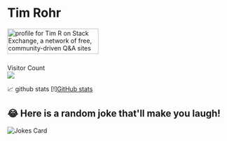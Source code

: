 # Tim Rohr
<a href="https://stackexchange.com/users/5815467"><img src="https://stackexchange.com/users/flair/5815467.png?theme=dark" width="208" height="58" alt="profile for Tim R on Stack Exchange, a network of free, community-driven Q&amp;A sites" title="profile for Tim R on Stack Exchange, a network of free, community-driven Q&amp;A sites"></a>

###
Visitor Count <br>
![](https://komarev.com/ghpvc/?username=TimRohr&color=brightgreen&style=plastic)

📈 github stats
[!][GitHub stats](https://github-readme-stats-git-masterrstaa-rickstaa.vercel.app/api?username=TimRohr&theme=merko)

## 😂 Here is a random joke that'll make you laugh!
![Jokes Card](https://readme-jokes.vercel.app/api)
